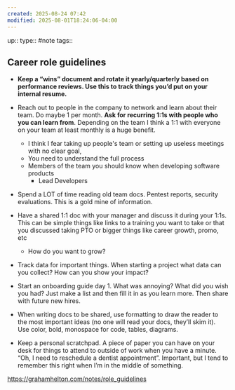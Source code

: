 ```yaml
---
created: 2025-08-24 07:42
modified: 2025-08-01T18:24:06-04:00
---
```

up::
type:: #note
tags::
## Career role guidelines

- **Keep a “wins” document and rotate it yearly/quarterly based on performance reviews. Use this to track things you’d put on your internal resume.**
- Reach out to people in the company to network and learn about their team. Do maybe 1 per month. **Ask for recurring 1:1s with people who you can learn from**. Depending on the team I think a 1:1 with everyone on your team at least monthly is a huge benefit.
	- I think I fear taking up people's team or setting up useless meetings with no clear goal,
	- You need to understand the full process
	- Members of the team you should know when developing software products
		- Lead Developers 
- Spend a LOT of time reading old team docs. Pentest reports, security evaluations. This is a gold mine of information.
- Have a shared 1:1 doc with your manager and discuss it during your 1:1s. This can be simple things like links to a training you want to take or that you discussed taking PTO or bigger things like career growth, promo, etc
	- How do you want to grow?

- Track data for important things. When starting a project what data can you collect? How can you show your impact?
- Start an onboarding guide day 1. What was annoying? What did you wish you had? Just make a list and then fill it in as you learn more. Then share with future new hires.
- When writing docs to be shared, use formatting to draw the reader to the most important ideas (no one will read your docs, they’ll skim it). Use color, bold, monospace for code, tables, diagrams.

- Keep a personal scratchpad. A piece of paper you can have on your desk for things to attend to outside of work when you have a minute. “Oh, I need to reschedule a dentist appointment”. Important, but I tend to remember this right when I’m in the middle of something.

https://grahamhelton.com/notes/role_guidelines




